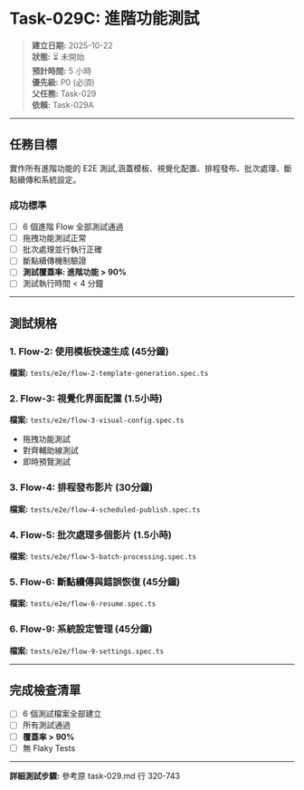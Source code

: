 # Task-029C: 進階功能測試

> **建立日期:** 2025-10-22  
> **狀態:** ⏳ 未開始  
> **預計時間:** 5 小時  
> **優先級:** P0 (必須)  
> **父任務:** Task-029  
> **依賴:** Task-029A

---

## 任務目標

實作所有進階功能的 E2E 測試,涵蓋模板、視覺化配置、排程發布、批次處理、斷點續傳和系統設定。

### 成功標準
- [ ] 6 個進階 Flow 全部測試通過
- [ ] 拖拽功能測試正常
- [ ] 批次處理並行執行正確
- [ ] 斷點續傳機制驗證
- [ ] **測試覆蓋率: 進階功能 > 90%**
- [ ] 測試執行時間 < 4 分鐘

---

## 測試規格

### 1. Flow-2: 使用模板快速生成 (45分鐘)
**檔案:** `tests/e2e/flow-2-template-generation.spec.ts`

### 2. Flow-3: 視覺化界面配置 (1.5小時)
**檔案:** `tests/e2e/flow-3-visual-config.spec.ts`
- 拖拽功能測試
- 對齊輔助線測試
- 即時預覽測試

### 3. Flow-4: 排程發布影片 (30分鐘)
**檔案:** `tests/e2e/flow-4-scheduled-publish.spec.ts`

### 4. Flow-5: 批次處理多個影片 (1.5小時)
**檔案:** `tests/e2e/flow-5-batch-processing.spec.ts`

### 5. Flow-6: 斷點續傳與錯誤恢復 (45分鐘)
**檔案:** `tests/e2e/flow-6-resume.spec.ts`

### 6. Flow-9: 系統設定管理 (45分鐘)
**檔案:** `tests/e2e/flow-9-settings.spec.ts`

---

## 完成檢查清單

- [ ] 6 個測試檔案全部建立
- [ ] 所有測試通過
- [ ] **覆蓋率 > 90%**
- [ ] 無 Flaky Tests

---

**詳細測試步驟:** 參考原 task-029.md 行 320-743
